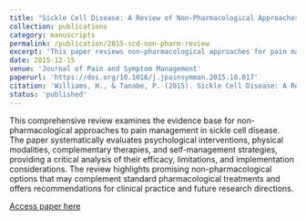 ```yaml
---
title: "Sickle Cell Disease: A Review of Non-Pharmacological Approaches for Pain"
collection: publications
category: manuscripts
permalink: /publication/2015-scd-non-pharm-review
excerpt: 'This paper reviews non-pharmacological approaches for pain management in sickle cell disease.'
date: 2015-12-15
venue: 'Journal of Pain and Symptom Management'
paperurl: 'https://doi.org/10.1016/j.jpainsymman.2015.10.017'
citation: 'Williams, H., & Tanabe, P. (2015). Sickle Cell Disease: A Review of Non-Pharmacological Approaches for Pain. <i>Journal of Pain and Symptom Management</i>. https://doi.org/10.1016/j.jpainsymman.2015.10.017'
status: 'published'
---
```


This comprehensive review examines the evidence base for non-pharmacological approaches to pain management in sickle cell disease. The paper systematically evaluates psychological interventions, physical modalities, complementary therapies, and self-management strategies, providing a critical analysis of their efficacy, limitations, and implementation considerations. The review highlights promising non-pharmacological options that may complement standard pharmacological treatments and offers recommendations for clinical practice and future research directions.

[Access paper here](https://doi.org/10.1016/j.jpainsymman.2015.10.017)
